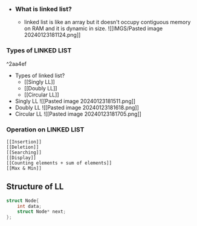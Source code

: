 

- ### What is linked list?
	- linked list is like an array but it doesn't occupy contiguous memory on RAM and it is dynamic in size.
	![[IMGS/Pasted image 20240123181124.png]]

### Types of LINKED LIST

^2aa4ef

- Types of linked list?
	- [[Singly LL]]
	- [[Doubly LL]]
	- [[Circular LL]]
- Singly LL
	![[Pasted image 20240123181511.png]]
- Doubly LL
	![[Pasted image 20240123181618.png]]
- Circular LL
	 ![[Pasted image 20240123181705.png]]


### Operation on LINKED LIST
	[[Insertion]]
	[[Deletion]]
	[[Searching]] 
	[[Display]]
	[[Counting elements + sum of elements]]
	[[Max & Min]]
	

## Structure of LL
```c++
struct Node{
	int data;
	struct Node* next;
};
```

